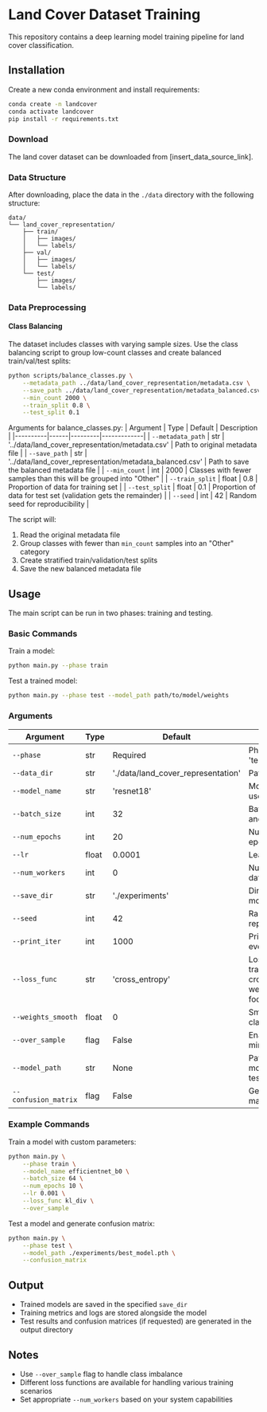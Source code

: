 # Land Cover Dataset Training

This repository contains a deep learning model training pipeline for land cover classification.

## Installation

Create a new conda environment and install requirements:
```bash
conda create -n landcover
conda activate landcover
pip install -r requirements.txt
```

### Download
The land cover dataset can be downloaded from [insert_data_source_link].

### Data Structure
After downloading, place the data in the `./data` directory with the following structure:
```
data/
└── land_cover_representation/
    ├── train/
    │   ├── images/
    │   └── labels/
    ├── val/
    │   ├── images/
    │   └── labels/
    └── test/
        ├── images/
        └── labels/
```

### Data Preprocessing

#### Class Balancing
The dataset includes classes with varying sample sizes. Use the class balancing script to group low-count classes and create balanced train/val/test splits:
```bash
python scripts/balance_classes.py \
    --metadata_path ../data/land_cover_representation/metadata.csv \
    --save_path ../data/land_cover_representation/metadata_balanced.csv \
    --min_count 2000 \
    --train_split 0.8 \
    --test_split 0.1
```

Arguments for balance_classes.py:
| Argument | Type | Default | Description |
|----------|------|---------|-------------|
| `--metadata_path` | str | '../data/land_cover_representation/metadata.csv' | Path to original metadata file |
| `--save_path` | str | '../data/land_cover_representation/metadata_balanced.csv' | Path to save the balanced metadata file |
| `--min_count` | int | 2000 | Classes with fewer samples than this will be grouped into "Other" |
| `--train_split` | float | 0.8 | Proportion of data for training set |
| `--test_split` | float | 0.1 | Proportion of data for test set (validation gets the remainder) |
| `--seed` | int | 42 | Random seed for reproducibility |

The script will:
1. Read the original metadata file
2. Group classes with fewer than `min_count` samples into an "Other" category
3. Create stratified train/validation/test splits
4. Save the new balanced metadata file


## Usage

The main script can be run in two phases: training and testing.

### Basic Commands

Train a model:
```bash
python main.py --phase train
```

Test a trained model:
```bash
python main.py --phase test --model_path path/to/model/weights
```

### Arguments

| Argument | Type | Default | Description |
|----------|------|---------|-------------|
| `--phase` | str | Required | Phase to run: 'train' or 'test' |
| `--data_dir` | str | './data/land_cover_representation' | Path to dataset |
| `--model_name` | str | 'resnet18' | Model architecture to use |
| `--batch_size` | int | 32 | Batch size for training and validation |
| `--num_epochs` | int | 20 | Number of training epochs |
| `--lr` | float | 0.0001 | Learning rate for training |
| `--num_workers` | int | 0 | Number of workers for data loading |
| `--save_dir` | str | './experiments' | Directory to save trained models |
| `--seed` | int | 42 | Random seed for reproducibility |
| `--print_iter` | int | 1000 | Print training updates every N iterations |
| `--loss_func` | str | 'cross_entropy' | Loss function for training (options: cross_entropy, weighted_cross_entropy, focal, dice, kl_div) |
| `--weights_smooth` | float | 0 | Smoothing factor for class weights |
| `--over_sample` | flag | False | Enable oversampling of minority classes |
| `--model_path` | str | None | Path to pre-trained model weights (for testing) |
| `--confusion_matrix` | flag | False | Generate confusion matrix during testing |

### Example Commands

Train a model with custom parameters:
```bash
python main.py \
    --phase train \
    --model_name efficientnet_b0 \
    --batch_size 64 \
    --num_epochs 10 \
    --lr 0.001 \
    --loss_func kl_div \
    --over_sample
```

Test a model and generate confusion matrix:
```bash
python main.py \
    --phase test \
    --model_path ./experiments/best_model.pth \
    --confusion_matrix
```

## Output

- Trained models are saved in the specified `save_dir`
- Training metrics and logs are stored alongside the model
- Test results and confusion matrices (if requested) are generated in the output directory

## Notes

- Use `--over_sample` flag to handle class imbalance
- Different loss functions are available for handling various training scenarios
- Set appropriate `--num_workers` based on your system capabilities
```
